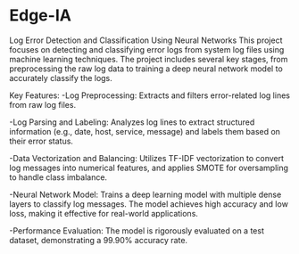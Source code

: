 # Edge-IA
Log Error Detection and Classification Using Neural Networks This project focuses on detecting and classifying error logs from system log files using machine learning techniques. The project includes several key stages, from preprocessing the raw log data to training a deep neural network model to accurately classify the logs.

Key Features:
  -Log Preprocessing: Extracts and filters error-related log lines from raw log files.

  -Log Parsing and Labeling: Analyzes log lines to extract structured information (e.g., date, host, service, message) and labels them based on their error status.
  
  -Data Vectorization and Balancing: Utilizes TF-IDF vectorization to convert log messages into numerical features, and applies SMOTE for oversampling to handle class imbalance.
  
  -Neural Network Model: Trains a deep learning model with multiple dense layers to classify log messages. The model achieves high accuracy and low loss, making it effective for real-world applications.

  -Performance Evaluation: The model is rigorously evaluated on a test dataset, demonstrating a 99.90% accuracy rate.
